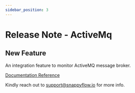 ```yaml
---
sidebar_position: 3 
---
```

# Release Note - ActiveMq

## New Feature

An integration feature to monitor ActiveMQ message broker.

[Documentation Reference](/docs/selfhosted-lite/Integrations/activemq)

Kindly reach out to [support@snappyflow.io](mailto:support@snappyflow.io) for more info.

